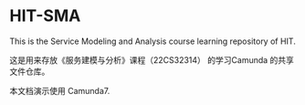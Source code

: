 # HIT-SMA
This is the Service Modeling and Analysis course learning repository of HIT.

这是用来存放《服务建模与分析》课程（22CS32314） 的学习Camunda 的共享文件仓库。

本文档演示使用 Camunda7.
